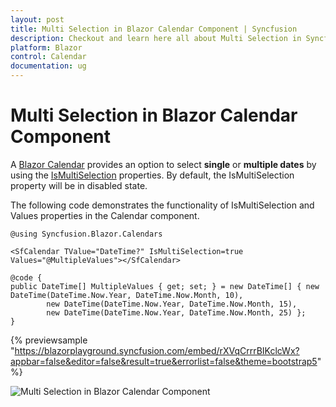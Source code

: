 ```yaml
---
layout: post
title: Multi Selection in Blazor Calendar Component | Syncfusion
description: Checkout and learn here all about Multi Selection in Syncfusion Blazor Calendar component and much more.
platform: Blazor
control: Calendar
documentation: ug
---
```


# Multi Selection in Blazor Calendar Component

A [Blazor Calendar](https://www.syncfusion.com/blazor-components/blazor-calendar) provides an option to select **single** or **multiple dates** by using the [IsMultiSelection](https://help.syncfusion.com/cr/blazor/Syncfusion.Blazor.Calendars.SfCalendar-1.html#Syncfusion_Blazor_Calendars_SfCalendar_1_Values) properties. By default, the IsMultiSelection property will be in disabled state.

The following code demonstrates the functionality of IsMultiSelection and Values properties in the Calendar component.

```cshtml
@using Syncfusion.Blazor.Calendars

<SfCalendar TValue="DateTime?" IsMultiSelection=true Values="@MultipleValues"></SfCalendar>

@code {
public DateTime[] MultipleValues { get; set; } = new DateTime[] { new DateTime(DateTime.Now.Year, DateTime.Now.Month, 10),
        new DateTime(DateTime.Now.Year, DateTime.Now.Month, 15),
        new DateTime(DateTime.Now.Year, DateTime.Now.Month, 25) };
}
```

{% previewsample "https://blazorplayground.syncfusion.com/embed/rXVqCrrrBIKclcWx?appbar=false&editor=false&result=true&errorlist=false&theme=bootstrap5" %}


![Multi Selection in Blazor Calendar Component](./images/blazor-calendar-multi-selection.png)